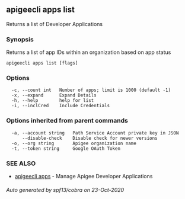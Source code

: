 ## apigeecli apps list

Returns a list of Developer Applications

### Synopsis

Returns a list of app IDs within an organization based on app status

```
apigeecli apps list [flags]
```

### Options

```
  -c, --count int   Number of apps; limit is 1000 (default -1)
  -x, --expand      Expand Details
  -h, --help        help for list
  -i, --inclCred    Include Credentials
```

### Options inherited from parent commands

```
  -a, --account string   Path Service Account private key in JSON
      --disable-check    Disable check for newer versions
  -o, --org string       Apigee organization name
  -t, --token string     Google OAuth Token
```

### SEE ALSO

* [apigeecli apps](apigeecli_apps.md)	 - Manage Apigee Developer Applications

###### Auto generated by spf13/cobra on 23-Oct-2020
